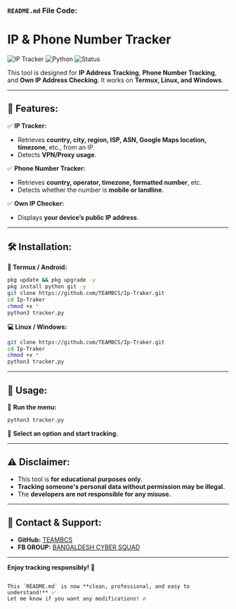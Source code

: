 ### **`README.md` File Code:**  

# IP & Phone Number Tracker  
![IP Tracker](https://img.shields.io/badge/Version-1.0-blue.svg) ![Python](https://img.shields.io/badge/Python-3.x-green.svg) ![Status](https://img.shields.io/badge/Status-Active-brightgreen.svg)  

This tool is designed for **IP Address Tracking**, **Phone Number Tracking**, and **Own IP Address Checking**. It works on **Termux, Linux, and Windows**.  

---

## 📌 **Features:**  
✅ **IP Tracker:**  
- Retrieves **country, city, region, ISP, ASN, Google Maps location, timezone**, etc., from an IP.  
- Detects **VPN/Proxy usage**.  

✅ **Phone Number Tracker:**  
- Retrieves **country, operator, timezone, formatted number**, etc.  
- Detects whether the number is **mobile or landline**.  

✅ **Own IP Checker:**  
- Displays **your device’s public IP address**.  

---

## 🛠 **Installation:**  
**📱 Termux / Android:**  
```bash
pkg update && pkg upgrade -y  
pkg install python git -y  
git clone https://github.com/TEAMBCS/Ip-Traker.git  
cd Ip-Traker  
chmod +x * 
python3 tracker.py  
```  

**💻 Linux / Windows:**  
```bash
git clone https://github.com/TEAMBCS/Ip-Traker.git  
cd Ip-Traker  
chmod +x * 
python3 tracker.py  
```  

---

## 🎯 **Usage:**  
📌 **Run the menu:**  
```bash
python3 tracker.py  
```  
📌 **Select an option and start tracking.**  

---

## ⚠ **Disclaimer:**  
- This tool is **for educational purposes only**.  
- **Tracking someone's personal data without permission may be illegal.**  
- The **developers are not responsible for any misuse.**  

---

## 📢 **Contact & Support:**  
- **GitHub:** [TEAMBCS](https://github.com/TEAMBCS)  
- **FB GROUP:** [BANGALDESH CYBER SQUAD](https://facebook.com/groups/572787103428508/)

---

**Enjoy tracking responsibly!** 🚀  
```  

This `README.md` is now **clean, professional, and easy to understand!** ✅  
Let me know if you want any modifications! 🔥
